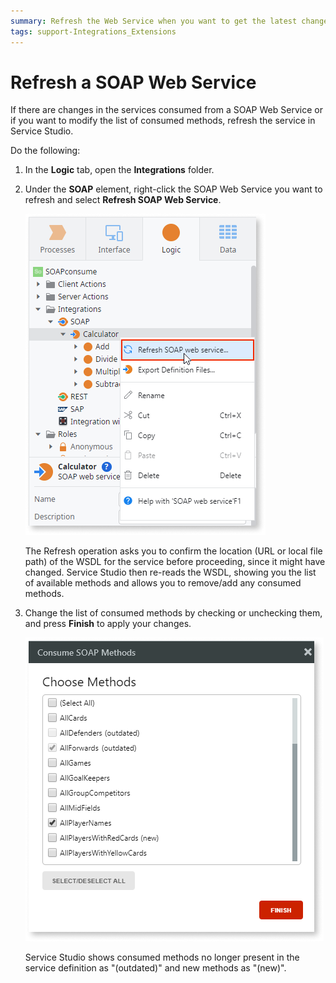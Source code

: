 ```yaml
---
summary: Refresh the Web Service when you want to get the latest changes on a consumed SOAP Web Service or modify the list of consumed methods in Service Studio.
tags: support-Integrations_Extensions
---
```


# Refresh a SOAP Web Service

If there are changes in the services consumed from a SOAP Web Service or if you want to modify the list of consumed methods, refresh the service in Service Studio.

Do the following:

1. In the **Logic** tab, open the **Integrations** folder.

1. Under the **SOAP** element, right-click the SOAP Web Service you want to refresh and select **Refresh SOAP Web Service**.

    ![](images/soap-refresh-menu.png)

    The Refresh operation asks you to confirm the location (URL or local file path) of the WSDL for the service before proceeding, since it might have changed. Service Studio then re-reads the WSDL, showing you the list of available methods and allows you to remove/add any consumed methods.

1. Change the list of consumed methods by checking or unchecking them, and press **Finish** to apply your changes.

    ![](images/soap-refresh-methods.png)

    Service Studio shows consumed methods no longer present in the service definition as "(outdated)" and new methods as "(new)".
